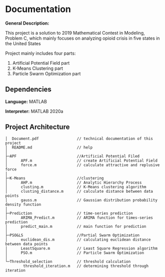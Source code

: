 Documentation
=============
**General Description:**

This project is a solution to 2019 Mathematical Contest in Modeling, Problem C, which mainly focuses on analyzing opioid crisis in five states in the United States

Project mainly includes four parts:
1. Artificial Potential Field part
2. K-Means Clustering part
3. Particle Swarm Optimization part

Dependencies
-------------
**Language:**  MATLAB

**Interpreter:**  MATLAB 2020a

Project Architecture
-------------
```buildoutcfg
│  Document.pdf                 // technical documentation of this project
│  README.md                    // help
│
├─APF                           //Artificial Potential Filed
│      APF.m                    // create Artificial Potential Field
│      force.m                  // calculate attractive and replusive force
│
├─K-Means                       //clustering
│      AHP.m                    // Analytic Hierarchy Process
│      clusting.m               // K-Means clustering algorithm 
│      clusting_distance.m      // calculate distance between data points
│      gauss.m                  // Gaussian distribution probability density function
│
├─Prediction                    // time-series prediction
│      ARIMA_Predict.m          // ARIMA function for times-series prediction
│      predict_main.m           // main function for prediction
│
├─PSO&LS                        //Partial Swarm Optimization
│      euclidean_dis.m          // calculating euclidean distance between data points
│      LeastSquare.m            // Least Square Regression algorithm
│      PSO.m                    // Particle Swarm Optimization
│
└─Threshold_selection           // threshold calculation
        threshold_iteration.m   // determining threshold through iteration
```